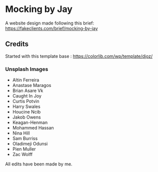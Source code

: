 # Mocking by Jay
A website design made following this brief: https://fakeclients.com/brief/mocking-by-jay

## Credits
Started with this template base : https://colorlib.com/wp/template/djoz/

### Unsplash Images
- Altin Ferreira
- Anastase Maragos
- Brian Asare Vk
- Caught In Joy
- Curtis Potvin
- Harry Swales
- Houcine Ncib
- Jakob Owens
- Keagan-Henman
- Mohammed Hassan
- Nina Hill
- Sam Burriss
- Oladimeji Odunsi
- Pien Muller
- Zac Wolff

All edits have been made by me.
